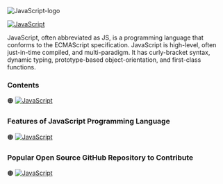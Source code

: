 ![JavaScript-logo](https://github.com/shafiunmiraz0/JavaScript-Crash-Course/blob/main/Assets/JavaScript-Logo.png)

[![JavaScript](https://img.shields.io/badge/JavaScript%20Programming-Language-9ead10?style=for-the-badge)]()


JavaScript, often abbreviated as JS, is a programming language that conforms to the ECMAScript specification. JavaScript is high-level, often just-in-time compiled, and multi-paradigm. It has curly-bracket syntax, dynamic typing, prototype-based object-orientation, and first-class functions.

### Contents

🟠 [![JavaScript](https://img.shields.io/badge/Introduction%20of-JavaScript%20Programming%20Language-9ead10?style=flat)]()


### Features of JavaScript Programming Language

🟠 [![JavaScript](https://img.shields.io/badge/Develop-Web%20Applications-9ead10?style=flat)]()

### Popular Open Source GitHub Repository to Contribute

🟠 [![JavaScript](https://img.shields.io/badge/Jenkins-Automation%20Server-9ead10?style=flat)]()
